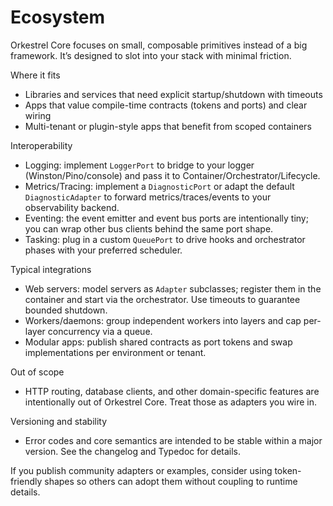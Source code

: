 # Ecosystem

Orkestrel Core focuses on small, composable primitives instead of a big framework. It’s designed to slot into your stack with minimal friction.

Where it fits
- Libraries and services that need explicit startup/shutdown with timeouts
- Apps that value compile-time contracts (tokens and ports) and clear wiring
- Multi-tenant or plugin-style apps that benefit from scoped containers

Interoperability
- Logging: implement `LoggerPort` to bridge to your logger (Winston/Pino/console) and pass it to Container/Orchestrator/Lifecycle.
- Metrics/Tracing: implement a `DiagnosticPort` or adapt the default `DiagnosticAdapter` to forward metrics/traces/events to your observability backend.
- Eventing: the event emitter and event bus ports are intentionally tiny; you can wrap other bus clients behind the same port shape.
- Tasking: plug in a custom `QueuePort` to drive hooks and orchestrator phases with your preferred scheduler.

Typical integrations
- Web servers: model servers as `Adapter` subclasses; register them in the container and start via the orchestrator. Use timeouts to guarantee bounded shutdown.
- Workers/daemons: group independent workers into layers and cap per-layer concurrency via a queue.
- Modular apps: publish shared contracts as port tokens and swap implementations per environment or tenant.

Out of scope
- HTTP routing, database clients, and other domain-specific features are intentionally out of Orkestrel Core. Treat those as adapters you wire in.

Versioning and stability
- Error codes and core semantics are intended to be stable within a major version. See the changelog and Typedoc for details.

If you publish community adapters or examples, consider using token-friendly shapes so others can adopt them without coupling to runtime details.

